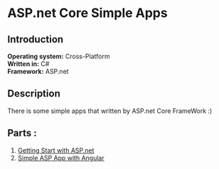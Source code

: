 # ASP.net Core Simple Apps
## Introduction
**Operating system:** Cross-Platform
<br />
**Written in:** C#
<br />
**Framework:** ASP.net
<br />
## Description
There is some simple apps that written by ASP.net Core FrameWork :)


## Parts :

1. [Getting Start with ASP.net](https://github.com/MMovasaghi/ASP.net-Core/tree/master/Part-001)
2. [Simple ASP App with Angular](https://github.com/MMovasaghi/ASP.net-Core/tree/master/Part-001)
